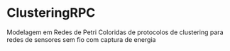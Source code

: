 # ClusteringRPC
Modelagem em Redes de Petri Coloridas de protocolos de clustering para redes de sensores sem fio com captura de energia
